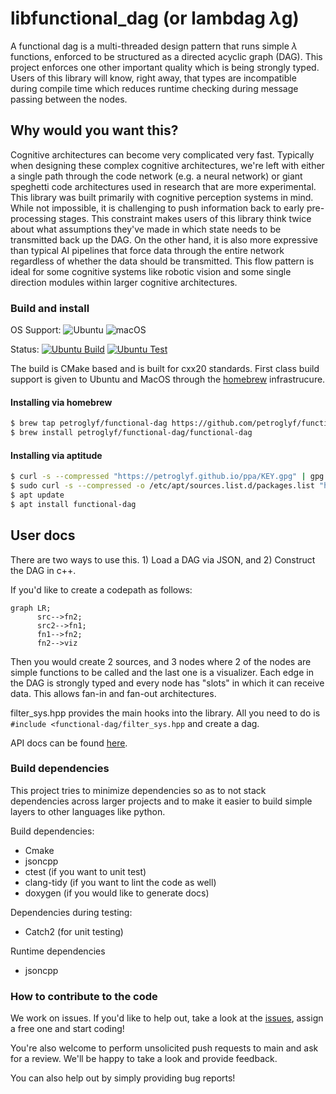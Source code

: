 # libfunctional_dag (or lambdag $\lambda$g)

A functional dag is a multi-threaded design pattern that runs simple $\lambda$ functions, enforced to be structured as a directed acyclic graph (DAG). This project enforces one other important quality which is being strongly typed. Users of this library will know, right away, that types are incompatible during compile time which reduces runtime checking during message passing between the nodes.

## Why would you want this?
Cognitive architectures can become very complicated very fast. Typically when designing these complex cognitive architectures, we're left with either a single path through the code network (e.g. a neural network) or giant speghetti code architectures used in research that are more experimental. This library was built primarily with cognitive perception systems in mind. While not impossible, it is challenging to push information back to early pre-processing stages. This constraint makes users of this library think twice about what assumptions they've made in which state needs to be transmitted back up the DAG. On the other hand, it is also more expressive than typical AI pipelines that force data through the entire network regardless of whether the data should be transmitted. This flow pattern is ideal for some cognitive systems like robotic vision and some single direction modules within larger cognitive architectures.

### Build and install
OS Support: ![Ubuntu](https://img.shields.io/badge/-Ubuntu-grey?logo=ubuntu) ![macOS](https://img.shields.io/badge/-macOS-grey?logo=macos)

Status: [![Ubuntu Build](https://github.com/petroglyf/functional-dag/actions/workflows/cmake-ubuntu-build.yml/badge.svg?branch=main)](https://github.com/petroglyf/functional-dag/actions/workflows/cmake-ubuntu-build.yml?query=branch%3Amain)  [![Ubuntu Test](https://github.com/petroglyf/functional-dag/actions/workflows/cmake-ubuntu-test.yml/badge.svg?branch=main)](https://github.com/petroglyf/functional-dag/actions/workflows/cmake-ubuntu-test.yml?query=branch%3Amain)

The build is CMake based and is built for cxx20 standards. First class build support is given to Ubuntu and MacOS through the [homebrew](https://brew.sh/) infrastrucure.

#### Installing via homebrew
```bash
$ brew tap petroglyf/functional-dag https://github.com/petroglyf/functional-dag
$ brew install petroglyf/functional-dag/functional-dag
```

#### Installing via aptitude
```bash
$ curl -s --compressed "https://petroglyf.github.io/ppa/KEY.gpg" | gpg --dearmor | sudo tee /etc/apt/trusted.gpg.d/ppa.gpg >/dev/null
$ sudo curl -s --compressed -o /etc/apt/sources.list.d/packages.list "https://petroglyf.github.io/ppa/packages.list"
$ apt update
$ apt install functional-dag
```
## User docs
There are two ways to use this. 1) Load a DAG via JSON, and 2) Construct the DAG in c++. 

If you'd like to create a codepath as follows:

```mermaid 
graph LR;
      src-->fn2;
      src2-->fn1;
      fn1-->fn2;
      fn2-->viz
```
Then you would create 2 sources, and 3 nodes where 2 of the nodes are simple functions to be called and the last one is a visualizer. Each edge in the DAG is strongly typed and every node has "slots" in which it can receive data. This allows fan-in and fan-out architectures. 

filter_sys.hpp provides the main hooks into the library. All you need to do is `#include <functional-dag/filter_sys.hpp` and create a dag. 

API docs can be found [here](https://petrogly-ph.github.io/functional-dag/annotated.html).
### Build dependencies
This project tries to minimize dependencies so as to not stack dependencies across larger projects and to make it easier to build simple layers to other languages like python. 

Build dependencies:
* Cmake
* jsoncpp 
* ctest (if you want to unit test)
* clang-tidy (if you want to lint the code as well)
* doxygen (if you would like to generate docs)

Dependencies during testing:
* Catch2 (for unit testing)

Runtime dependencies
* jsoncpp


### How to contribute to the code
We work on issues. If you'd like to help out, take a look at the [issues](https://github.com/petrogly-ph/functional-dag/issues), assign a free one and start coding! 

You're also welcome to perform unsolicited push requests to main and ask for a review. We'll be happy to take a look and provide feedback.

You can also help out by simply providing bug reports! 


